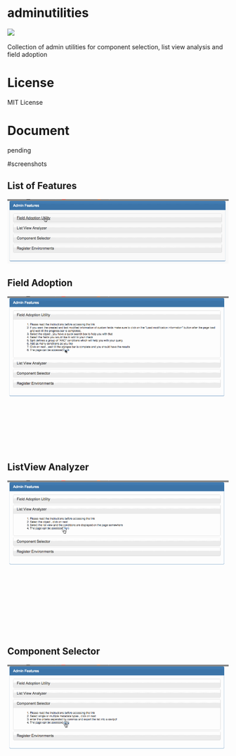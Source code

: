 # adminutilities
[![](https://raw.githubusercontent.com/afawcett/githubsfdeploy/master/deploy.png)](https://githubsfdeploy.herokuapp.com?owner=siddharatha&repo=adminutilities)

Collection of admin utilities for component selection, list view analysis and field adoption

# License
MIT License

# Document
pending

#screenshots
## List of  Features
![List of  Features](/screenshots/list_features.gif?raw=true "List of Features")

## Field Adoption
![Field Adoption](/screenshots/field_adoption.gif?raw=true "Field Adoption")


## ListView Analyzer
![ListView Analyzer](/screenshots/listview_analysis_single.gif?raw=true "Listview Analyzer")


## Component Selector
![Component Selector](/screenshots/component_selector.gif?raw=true "Component Selector")


